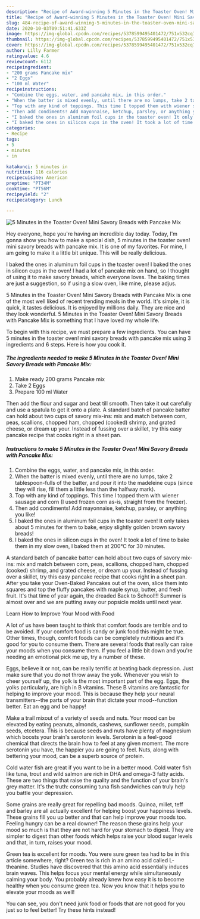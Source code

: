 ```yaml
---
description: "Recipe of Award-winning 5 Minutes in the Toaster Oven! Mini Savory Breads with Pancake Mix"
title: "Recipe of Award-winning 5 Minutes in the Toaster Oven! Mini Savory Breads with Pancake Mix"
slug: 484-recipe-of-award-winning-5-minutes-in-the-toaster-oven-mini-savory-breads-with-pancake-mix
date: 2020-10-03T09:51:41.633Z
image: https://img-global.cpcdn.com/recipes/5378599495401472/751x532cq70/5-minutes-in-the-toaster-oven-mini-savory-breads-with-pancake-mix-recipe-main-photo.jpg
thumbnail: https://img-global.cpcdn.com/recipes/5378599495401472/751x532cq70/5-minutes-in-the-toaster-oven-mini-savory-breads-with-pancake-mix-recipe-main-photo.jpg
cover: https://img-global.cpcdn.com/recipes/5378599495401472/751x532cq70/5-minutes-in-the-toaster-oven-mini-savory-breads-with-pancake-mix-recipe-main-photo.jpg
author: Lilly Farmer
ratingvalue: 4.6
reviewcount: 6112
recipeingredient:
- "200 grams Pancake mix"
- "2 Eggs"
- "100 ml Water"
recipeinstructions:
- "Combine the eggs, water, and pancake mix, in this order."
- "When the batter is mixed evenly, until there are no lumps, take 2 tablespoon-fulls of the batter, and pour it into the madeleine cups (since they will rise, fill them a little less than the halfway mark)."
- "Top with any kind of toppings. This time I topped them with wiener sausage and corn (I used frozen corn as-is, straight from the freezer)."
- "Then add condiments! Add mayonnaise, ketchup, parsley, or anything you like!"
- "I baked the ones in aluminum foil cups in the toaster oven! It only takes about 5 minutes for them to bake, enjoy slightly golden brown savory breads!"
- "I baked the ones in silicon cups in the oven! It took a lot of time to bake them in my slow oven, I baked them at 200°C for 30 minutes."
categories:
- Recipe
tags:
- 5
- minutes
- in

katakunci: 5 minutes in 
nutrition: 116 calories
recipecuisine: American
preptime: "PT34M"
cooktime: "PT56M"
recipeyield: "2"
recipecategory: Lunch

---
```



![5 Minutes in the Toaster Oven! Mini Savory Breads with Pancake Mix](https://img-global.cpcdn.com/recipes/5378599495401472/751x532cq70/5-minutes-in-the-toaster-oven-mini-savory-breads-with-pancake-mix-recipe-main-photo.jpg)

Hey everyone, hope you're having an incredible day today. Today, I'm gonna show you how to make a special dish, 5 minutes in the toaster oven! mini savory breads with pancake mix. It is one of my favorites. For mine, I am going to make it a little bit unique. This will be really delicious.

I baked the ones in aluminum foil cups in the toaster oven! I baked the ones in silicon cups in the oven! I had a lot of pancake mix on hand, so I thought of using it to make savory breads, which everyone loves. The baking times are just a suggestion, so if using a slow oven, like mine, please adjus.

5 Minutes in the Toaster Oven! Mini Savory Breads with Pancake Mix is one of the most well liked of recent trending meals in the world. It's simple, it is quick, it tastes delicious. It is enjoyed by millions daily. They are nice and they look wonderful. 5 Minutes in the Toaster Oven! Mini Savory Breads with Pancake Mix is something that I have loved my whole life.


To begin with this recipe, we must prepare a few ingredients. You can have 5 minutes in the toaster oven! mini savory breads with pancake mix using 3 ingredients and 6 steps. Here is how you cook it.

<!--inarticleads1-->

##### The ingredients needed to make 5 Minutes in the Toaster Oven! Mini Savory Breads with Pancake Mix:

1. Make ready 200 grams Pancake mix
1. Take 2 Eggs
1. Prepare 100 ml Water


Then add the flour and sugar and beat till smooth. Then take it out carefully and use a spatula to get it onto a plate. A standard batch of pancake batter can hold about two cups of savory mix-ins: mix and match between corn, peas, scallions, chopped ham, chopped (cooked) shrimp, and grated cheese, or dream up your. Instead of fussing over a skillet, try this easy pancake recipe that cooks right in a sheet pan. 

<!--inarticleads2-->

##### Instructions to make 5 Minutes in the Toaster Oven! Mini Savory Breads with Pancake Mix:

1. Combine the eggs, water, and pancake mix, in this order.
1. When the batter is mixed evenly, until there are no lumps, take 2 tablespoon-fulls of the batter, and pour it into the madeleine cups (since they will rise, fill them a little less than the halfway mark).
1. Top with any kind of toppings. This time I topped them with wiener sausage and corn (I used frozen corn as-is, straight from the freezer).
1. Then add condiments! Add mayonnaise, ketchup, parsley, or anything you like!
1. I baked the ones in aluminum foil cups in the toaster oven! It only takes about 5 minutes for them to bake, enjoy slightly golden brown savory breads!
1. I baked the ones in silicon cups in the oven! It took a lot of time to bake them in my slow oven, I baked them at 200°C for 30 minutes.


A standard batch of pancake batter can hold about two cups of savory mix-ins: mix and match between corn, peas, scallions, chopped ham, chopped (cooked) shrimp, and grated cheese, or dream up your. Instead of fussing over a skillet, try this easy pancake recipe that cooks right in a sheet pan. After you take your Oven-Baked Pancakes out of the oven, slice them into squares and top the fluffy pancakes with maple syrup, butter, and fresh fruit. It&#39;s that time of year again, the dreaded Back to School!!! Summer is almost over and we are putting away our popsicle molds until next year. 

Learn How to Improve Your Mood with Food


A lot of us have been taught to think that comfort foods are terrible and to be avoided. If your comfort food is candy or junk food this might be true. Other times, though, comfort foods can be completely nutritious and it's good for you to consume them. There are several foods that really can raise your moods when you consume them. If you feel a little bit down and you're needing an emotional pick me up, try a number of these.

Eggs, believe it or not, can be really terrific at beating back depression. Just make sure that you do not throw away the yolk. Whenever you wish to cheer yourself up, the yolk is the most important part of the egg. Eggs, the yolks particularly, are high in B vitamins. These B vitamins are fantastic for helping to improve your mood. This is because they help your neural transmitters--the parts of your brain that dictate your mood--function better. Eat an egg and be happy!

Make a trail mixout of a variety of seeds and nuts. Your mood can be elevated by eating peanuts, almonds, cashews, sunflower seeds, pumpkin seeds, etcetera. This is because seeds and nuts have plenty of magnesium which boosts your brain's serotonin levels. Serotonin is a feel-good chemical that directs the brain how to feel at any given moment. The more serotonin you have, the happier you are going to feel. Nuts, along with bettering your mood, can be a superb source of protein.

Cold water fish are great if you want to be in a better mood. Cold water fish like tuna, trout and wild salmon are rich in DHA and omega-3 fatty acids. These are two things that raise the quality and the function of your brain's grey matter. It's the truth: consuming tuna fish sandwiches can truly help you battle your depression. 

Some grains are really great for repelling bad moods. Quinoa, millet, teff and barley are all actually excellent for helping boost your happiness levels. These grains fill you up better and that can help improve your moods too. Feeling hungry can be a real downer! The reason these grains help your mood so much is that they are not hard for your stomach to digest. They are simpler to digest than other foods which helps raise your blood sugar levels and that, in turn, raises your mood.

Green tea is excellent for moods. You were sure green tea had to be in this article somewhere, right? Green tea is rich in an amino acid called L-theanine. Studies have discovered that this amino acid essentially induces brain waves. This helps focus your mental energy while simultaneously calming your body. You probably already knew how easy it is to become healthy when you consume green tea. Now you know that it helps you to elevate your moods as well!

You can see, you don't need junk food or foods that are not good for you just so to feel better! Try  these hints  instead!

